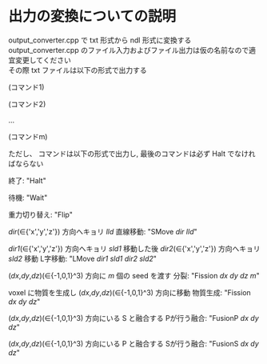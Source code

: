 # 出力の変換についての説明
output_converter.cpp で txt 形式から ndl 形式に変換する  
output_converter.cpp のファイル入力およびファイル出力は仮の名前なので適宜変更してください  
その際 txt ファイルは以下の形式で出力する  

(コマンド1)  

(コマンド2)  

...  

(コマンドm)  

ただし、 コマンドは以下の形式で出力し, 最後のコマンドは必ず Halt でなければならない  

終了: "Halt"  

待機: "Wait"  

重力切り替え: "Flip"  

*dir*(∈{'x','y','z'}) 方向へキョリ *lld* 直線移動: "SMove *dir* *lld*"  

*dir1*(∈{'x','y','z'}) 方向へキョリ *sld1* 移動した後 *dir2*(∈{'x','y','z'}) 方向へキョリ *sld2* 移動 L字移動: "LMove *dir1* *sld1* *dir2* *sld2*"  

(*dx*,*dy*,*dz*)(∈{-1,0,1}^3) 方向に *m* 個の seed を渡す 分裂: "Fission *dx* *dy* *dz* *m*"  

voxel に物質を生成し (*dx*,*dy*,*dz*)(∈{-1,0,1}^3) 方向に移動 物質生成: "Fission *dx* *dy* *dz*"  

(*dx*,*dy*,*dz*)(∈{-1,0,1}^3) 方向にいる S と融合する Pが行う融合: "FusionP *dx* *dy* *dz*"  

(*dx*,*dy*,*dz*)(∈{-1,0,1}^3) 方向にいる P と融合する Sが行う融合: "FusionS *dx* *dy* *dz*"  
